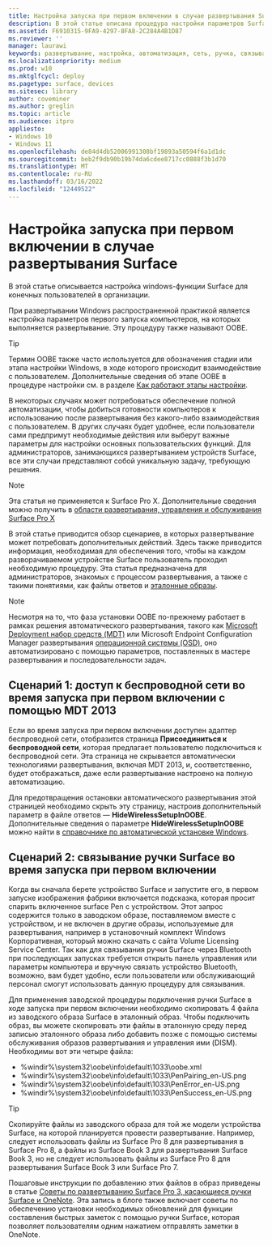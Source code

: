 ```yaml
---
title: Настройка запуска при первом включении в случае развертывания Surface
description: В этой статье описана процедура настройки параметров Surface, которые будут действовать при первом запуске устройства конечными пользователями в вашей организации.
ms.assetid: F6910315-9FA9-4297-8FA8-2C284A4B1D87
ms.reviewer: ''
manager: laurawi
keywords: развертывание, настройка, автоматизация, сеть, ручка, связывание, загрузка
ms.localizationpriority: medium
ms.prod: w10
ms.mktglfcycl: deploy
ms.pagetype: surface, devices
ms.sitesec: library
author: coveminer
ms.author: greglin
ms.topic: article
ms.audience: itpro
appliesto:
- Windows 10
- Windows 11
ms.openlocfilehash: de84d4db52006991308bf19893a50594f6a1d1dc
ms.sourcegitcommit: beb2f9db90b19b74da6cdee8717cc0888f3b1d70
ms.translationtype: MT
ms.contentlocale: ru-RU
ms.lasthandoff: 03/16/2022
ms.locfileid: "12449522"
---
```

# <a name="customize-the-oobe-for-surface-deployments"></a>Настройка запуска при первом включении в случае развертывания Surface

В этой статье описывается настройка windows-функции Surface для конечных пользователей в организации.

При развертывании Windows распространенной практикой является настройка параметров первого запуска компьютеров, на которых выполняется развертывание. Эту процедуру также называют OOBE.

>[!TIP]
>Термин OOBE также часто используется для обозначения стадии или этапа настройки Windows, в ходе которого происходит взаимодействие с пользователем. Дополнительные сведения об этапе OOBE в процедуре настройки см. в разделе [Как работают этапы настройки](/windows-hardware/manufacture/desktop/how-configuration-passes-work).

В некоторых случаях может потребоваться обеспечение полной автоматизации, чтобы добиться готовности компьютеров к использованию после развертывания без какого-либо взаимодействия с пользователем. В других случаях будет удобнее, если пользователи сами предпримут необходимые действия или выберут важные параметры для настройки основных пользовательских функций. Для администраторов, занимающихся развертыванием устройств Surface, все эти случаи представляют собой уникальную задачу, требующую решения.

> [!NOTE]
> Эта статья не применяется к Surface Pro X. Дополнительные сведения можно получить в [области развертывания, управления и обслуживания Surface Pro X](surface-pro-arm-app-management.md)

В этой статье приводится обзор сценариев, в которых развертывание может потребовать дополнительных действий. Здесь также приводится информация, необходимая для обеспечения того, чтобы на каждом разворачиваемом устройстве Surface пользователь проходил необходимую процедуру. Эта статья предназначена для администраторов, знакомых с процессом развертывания, а также с такими понятиями, как файлы ответов и [эталонные образы](https://technet.microsoft.com/itpro/windows/deploy/create-a-windows-10-reference-image).

>[!NOTE]
>Несмотря на то, что фаза установки OOBE по-прежнему работает в рамках решения автоматического развертывания, такого как [Microsoft Deployment набор средств (MDT)](/mem/configmgr/mdt) или Microsoft Endpoint Configuration Manager развертывания [операционной системы (OSD)](/mem/configmgr/osd/), оно автоматизировано с помощью параметров, поставленных в мастере развертывания и последовательности задач.

## <a name="scenario-1-wireless-networking-in-oobe-with-mdt-2013"></a>Сценарий 1: доступ к беспроводной сети во время запуска при первом включении с помощью MDT 2013

Если во время запуска при первом включении доступен адаптер беспроводной сети, отобразится страница **Присоединиться к беспроводной сети**, которая предлагает пользователю подключиться к беспроводной сети. Эта страница не скрывается автоматически технологиями развертывания, включая MDT 2013, и, соответственно, будет отображаться, даже если развертывание настроено на полную автоматизацию.

Для предотвращения остановки автоматического развертывания этой страницей необходимо скрыть эту страницу, настроив дополнительный параметр в файле ответов — **HideWirelessSetupInOOBE**. Дополнительные сведения о параметре **HideWirelessSetupInOOBE** можно найти в [справочнике по автоматической установке Windows](/windows-hardware/customize/desktop/unattend/microsoft-windows-shell-setup-oobe-hidewirelesssetupinoobe).

## <a name="scenario-2-surface-pen-pairing-in-oobe"></a>Сценарий 2: связывание ручки Surface во время запуска при первом включении

Когда вы сначала берете устройство Surface и запустите его, в первом запуске изображения фабрики включается подсказка, которая просит спарить включенное surface Pen с устройством. Этот запрос содержится только в заводском образе, поставляемом вместе с устройством, и не включен в другие образы, используемые для развертывания, например в установочный комплект Windows Корпоративная, который можно скачать с сайта Volume Licensing Service Center. Так как для связывания ручки Surface через Bluetooth при последующих запусках требуется открыть панель управления или параметры компьютера и вручную связать устройство Bluetooth, возможно, вам будет удобно, если пользователи или обслуживающий персонал смогут использовать данную процедуру для связывания.

Для применения заводской процедуры подключения ручки Surface в ходе запуска при первом включении необходимо скопировать 4 файла из заводского образа Surface в эталонный образ. Чтобы подключить образ, вы можете скопировать эти файлы в эталонную среду перед записью эталонного образа либо добавить позже с помощью системы обслуживания образов развертывания и управления ими (DISM). Необходимы вот эти четыре файла:

- %windir%\\system32\\oobe\\info\\default\\1033\\oobe.xml
- %windir%\\system32\\oobe\\info\\default\\1033\\PenPairing\_en-US.png
- %windir%\\system32\\oobe\\info\\default\\1033\\PenError\_en-US.png
- %windir%\\system32\\oobe\\info\\default\\1033\\PenSuccess\_en-US.png

>[!TIP]
>Скопируйте файлы из заводского образа для той же модели устройства Surface, на которой планируется провести развертывание. Например, следует использовать файлы из Surface Pro 8 для развертывания в Surface Pro 8, а файлы из Surface Book 3 для развертывания Surface Book 3, но не следует использовать файлы из Surface Pro 8 для развертывания Surface Book 3 или Surface Pro 7.

Пошаговые инструкции по добавлению этих файлов в образ приведены в статье [Советы по развертыванию Surface Pro 3, касающиеся ручки Surface и OneNote](https://blogs.technet.microsoft.com/askcore/2014/07/15/deploying-surface-pro-3-pen-and-onenote-tips/). Эта запись в блоге также включает советы по обеспечению установки необходимых обновлений для функции составления быстрых заметок с помощью ручки Surface, которая позволяет пользователям одним нажатием отправлять заметки в OneNote.
